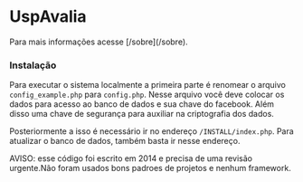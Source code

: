 # UspAvalia

Para mais informações acesse [<?= $url_full; ?>/sobre](<?= $url_full; ?>/sobre).

### Instalação

Para executar o sistema localmente a primeira parte é renomear o arquivo `config_example.php` para `config.php`. Nesse arquivo você deve colocar os dados para acesso ao banco de dados e sua chave do facebook. Além disso uma chave de segurança para auxiliar na criptografia dos dados.

Posteriormente a isso é necessário ir no endereço `/INSTALL/index.php`. Para atualizar o banco de dados, também basta ir nesse endereço.

AVISO: esse código foi escrito em 2014 e precisa de uma revisão urgente.Não foram usados bons padroes de projetos e nenhum framework.
